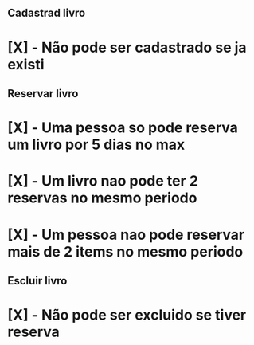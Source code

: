 ## Cadastrad livro  ##

# [X] - Não pode ser cadastrado se ja existi

## Reservar livro  ##

# [X] - Uma pessoa so pode reserva um livro por 5 dias no max

# [X] - Um livro nao pode ter 2 reservas no mesmo periodo

# [X] - Um pessoa nao pode reservar mais de 2 items no mesmo periodo

## Escluir livro  ##

# [X] - Não pode ser excluido se tiver reserva